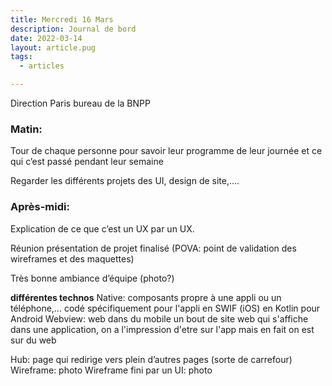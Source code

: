 ```yaml
---
title: Mercredi 16 Mars
description: Journal de bord
date: 2022-03-14
layout: article.pug
tags:
  - articles

---
```


Direction Paris bureau de la BNPP

### Matin:
Tour de chaque personne pour savoir leur programme de leur journée et ce qui c’est passé pendant leur semaine
<!-- standup / daily qu'est-ce c'est? pourquoi? -->
Regarder les différents projets des UI, design de site,….

### Après-midi:
Explication de ce que c’est un UX par un UX.
<!-- vazi-->
Réunion présentation de projet finalisé (POVA:  point de validation des wireframes et des maquettes)

<!-- pourquoi on fait un POVA quels projets? parcours succession c'est quoi un parcours -->
Très bonne ambiance d’équipe
(photo?)

**différentes technos**
Native: composants propre à une appli ou un téléphone,…
codé spécifiquement pour l'appli en SWIF (iOS) en Kotlin pour Android
Webview: web dans du mobile
un bout de site web qui s'affiche dans une application, on a l'impression d'etre sur l'app mais en fait on est sur du web
<!-- pourquoi? parce que c'est plus simple
* on le fait une seule fois au lieu de 3 fois (1 web + 1 swift + 1 kotlin)
* on est des feignasses à la BNP
inconvénient
* c'est plus lent
* comme c'est le même design pour ios et android, c'est moins joli
* on peut faire moins de trucs -->
Hub: page qui redirige vers plein d’autres pages (sorte de carrefour)
Wireframe: photo
Wireframe fini par un UI: photo

